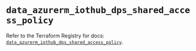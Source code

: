 # `data_azurerm_iothub_dps_shared_access_policy`

Refer to the Terraform Registry for docs: [`data_azurerm_iothub_dps_shared_access_policy`](https://registry.terraform.io/providers/hashicorp/azurerm/3.115.0/docs/data-sources/iothub_dps_shared_access_policy).
